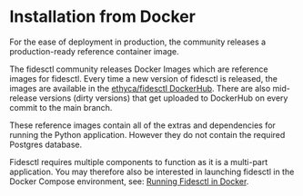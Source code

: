 # Installation from Docker

For the ease of deployment in production, the community releases a production-ready reference container image.

The fidesctl community releases Docker Images which are reference images for fidesctl. Every time a new version of fidesctl is released, the images are available in the [ethyca/fidesctl DockerHub](https://hub.docker.com/r/ethyca/fidesctl/tags). There are also mid-release versions (dirty versions) that get uploaded to DockerHub on every commit to the main branch.

These reference images contain all of the extras and dependencies for running the Python application. However they do not contain the required Postgres database.

Fidesctl requires multiple components to function as it is a multi-part application. You may therefore also be interested in launching fidesctl in the Docker Compose environment, see: [Running Fidesctl in Docker](../quickstart/docker.md).
